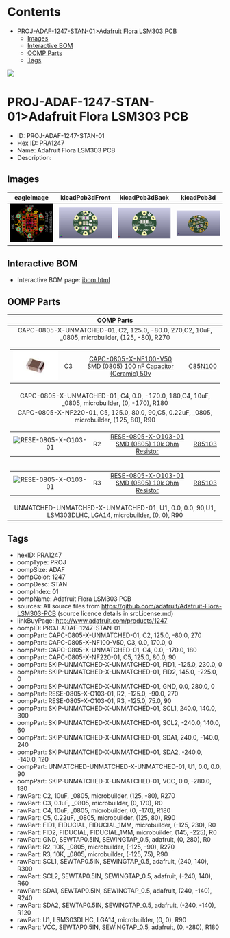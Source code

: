 



Contents
========

* [PROJ-ADAF-1247-STAN-01>Adafruit Flora LSM303 PCB](#proj-adaf-1247-stan-01adafruit-flora-lsm303-pcb)
	* [Images](#images)
	* [Interactive BOM](#interactive-bom)
	* [OOMP Parts](#oomp-parts)
	* [Tags](#tags)
  
![][im]
# PROJ-ADAF-1247-STAN-01>Adafruit Flora LSM303 PCB

- ID: PROJ-ADAF-1247-STAN-01
- Hex ID: PRA1247
- Name: Adafruit Flora LSM303 PCB
- Description: 

## Images
  
  

|eagleImage|kicadPcb3dFront|kicadPcb3dBack|kicadPcb3d|
| :---: | :---: | :---: | :---: |
|[![eagleImage](eagleImage_140.png)](eagleImage_600.png)|[![kicadPcb3dFront](kicadPcb3dFront_140.png)](kicadPcb3dFront_600.png)|[![kicadPcb3dBack](kicadPcb3dBack_140.png)](kicadPcb3dBack_600.png)|[![kicadPcb3d](kicadPcb3d_140.png)](kicadPcb3d_600.png)|

## Interactive BOM

- Interactive BOM page: [ibom.html](kicad/bom/ibom.html)

## OOMP Parts
  

|OOMP Parts|
| :---: |
|CAPC-0805-X-UNMATCHED-01, C2, 125.0, -80.0, 270,C2, 10uF, _0805, microbuilder, (125, -80), R270|
|<table><tr><td>![CAPC-0805-X-NF100-V50](https://raw.githubusercontent.com/oomlout/oomlout_OOMP_parts/main/CAPC-0805-X-NF100-V50/image_140.jpg)</td><td> C3</td><td>[CAPC-0805-X-NF100-V50<br>SMD (0805) 100 nF Capacitor (Ceramic) 50v](https://github.com/oomlout/oomlout_OOMP_parts/tree/main/CAPC-0805-X-NF100-V50/)</td><td>[C85N100](https://github.com/oomlout/oomlout_OOMP_parts/tree/main/CAPC-0805-X-NF100-V50/)</td></tr></table>|
|CAPC-0805-X-UNMATCHED-01, C4, 0.0, -170.0, 180,C4, 10uF, _0805, microbuilder, (0, -170), R180|
|CAPC-0805-X-NF220-01, C5, 125.0, 80.0, 90,C5, 0.22uF, _0805, microbuilder, (125, 80), R90|
|<table><tr><td>![RESE-0805-X-O103-01](https://raw.githubusercontent.com/oomlout/oomlout_OOMP_parts/main/RESE-0805-X-O103-01/image_140.jpg)</td><td> R2</td><td>[RESE-0805-X-O103-01<br>SMD (0805) 10k Ohm Resistor](https://github.com/oomlout/oomlout_OOMP_parts/tree/main/RESE-0805-X-O103-01/)</td><td>[R85103](https://github.com/oomlout/oomlout_OOMP_parts/tree/main/RESE-0805-X-O103-01/)</td></tr></table>|
|<table><tr><td>![RESE-0805-X-O103-01](https://raw.githubusercontent.com/oomlout/oomlout_OOMP_parts/main/RESE-0805-X-O103-01/image_140.jpg)</td><td> R3</td><td>[RESE-0805-X-O103-01<br>SMD (0805) 10k Ohm Resistor](https://github.com/oomlout/oomlout_OOMP_parts/tree/main/RESE-0805-X-O103-01/)</td><td>[R85103](https://github.com/oomlout/oomlout_OOMP_parts/tree/main/RESE-0805-X-O103-01/)</td></tr></table>|
|UNMATCHED-UNMATCHED-X-UNMATCHED-01, U1, 0.0, 0.0, 90,U1, LSM303DLHC, LGA14, microbuilder, (0, 0), R90|

## Tags

- hexID: PRA1247
- oompType: PROJ
- oompSize: ADAF
- oompColor: 1247
- oompDesc: STAN
- oompIndex: 01
- oompName: Adafruit Flora LSM303 PCB
- sources: All source files from https://github.com/adafruit/Adafruit-Flora-LSM303-PCB (source licence details in srcLicense.md)
- linkBuyPage: http://www.adafruit.com/products/1247
- oompID: PROJ-ADAF-1247-STAN-01
- oompPart: CAPC-0805-X-UNMATCHED-01, C2, 125.0, -80.0, 270
- oompPart: CAPC-0805-X-NF100-V50, C3, 0.0, 170.0, 0
- oompPart: CAPC-0805-X-UNMATCHED-01, C4, 0.0, -170.0, 180
- oompPart: CAPC-0805-X-NF220-01, C5, 125.0, 80.0, 90
- oompPart: SKIP-UNMATCHED-X-UNMATCHED-01, FID1, -125.0, 230.0, 0
- oompPart: SKIP-UNMATCHED-X-UNMATCHED-01, FID2, 145.0, -225.0, 0
- oompPart: SKIP-UNMATCHED-X-UNMATCHED-01, GND, 0.0, 280.0, 0
- oompPart: RESE-0805-X-O103-01, R2, -125.0, -90.0, 270
- oompPart: RESE-0805-X-O103-01, R3, -125.0, 75.0, 90
- oompPart: SKIP-UNMATCHED-X-UNMATCHED-01, SCL1, 240.0, 140.0, 300
- oompPart: SKIP-UNMATCHED-X-UNMATCHED-01, SCL2, -240.0, 140.0, 60
- oompPart: SKIP-UNMATCHED-X-UNMATCHED-01, SDA1, 240.0, -140.0, 240
- oompPart: SKIP-UNMATCHED-X-UNMATCHED-01, SDA2, -240.0, -140.0, 120
- oompPart: UNMATCHED-UNMATCHED-X-UNMATCHED-01, U1, 0.0, 0.0, 90
- oompPart: SKIP-UNMATCHED-X-UNMATCHED-01, VCC, 0.0, -280.0, 180
- rawPart: C2, 10uF, _0805, microbuilder, (125, -80), R270
- rawPart: C3, 0.1uF, _0805, microbuilder, (0, 170), R0
- rawPart: C4, 10uF, _0805, microbuilder, (0, -170), R180
- rawPart: C5, 0.22uF, _0805, microbuilder, (125, 80), R90
- rawPart: FID1, FIDUCIAL, FIDUCIAL_1MM, microbuilder, (-125, 230), R0
- rawPart: FID2, FIDUCIAL, FIDUCIAL_1MM, microbuilder, (145, -225), R0
- rawPart: GND, SEWTAP0.5IN, SEWINGTAP_0.5, adafruit, (0, 280), R0
- rawPart: R2, 10K, _0805, microbuilder, (-125, -90), R270
- rawPart: R3, 10K, _0805, microbuilder, (-125, 75), R90
- rawPart: SCL1, SEWTAP0.5IN, SEWINGTAP_0.5, adafruit, (240, 140), R300
- rawPart: SCL2, SEWTAP0.5IN, SEWINGTAP_0.5, adafruit, (-240, 140), R60
- rawPart: SDA1, SEWTAP0.5IN, SEWINGTAP_0.5, adafruit, (240, -140), R240
- rawPart: SDA2, SEWTAP0.5IN, SEWINGTAP_0.5, adafruit, (-240, -140), R120
- rawPart: U1, LSM303DLHC, LGA14, microbuilder, (0, 0), R90
- rawPart: VCC, SEWTAP0.5IN, SEWINGTAP_0.5, adafruit, (0, -280), R180



[im]: kicadPcb3d_450.png

